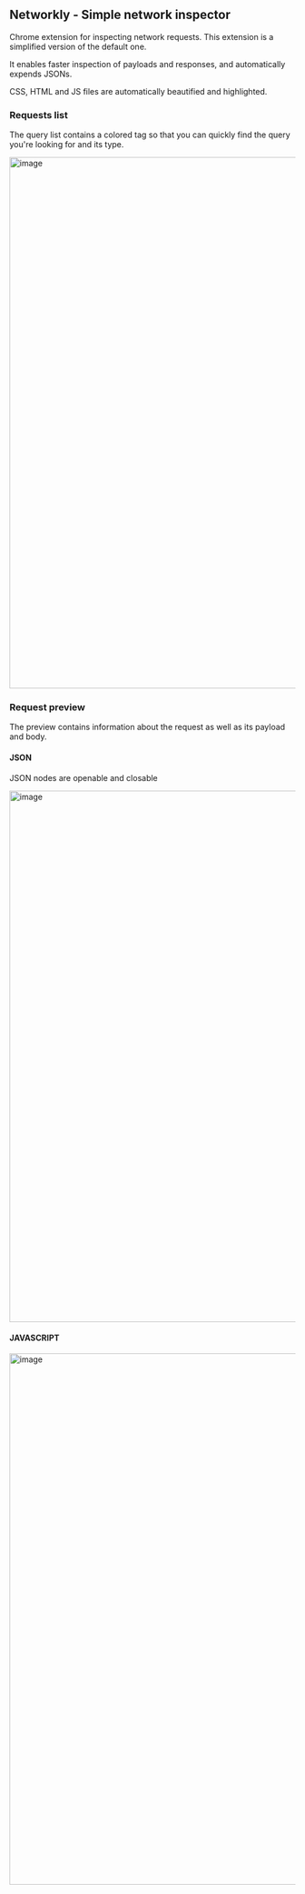 ## Networkly - Simple network inspector

Chrome extension for inspecting network requests. This extension is a simplified version of the default one. 

It enables faster inspection of payloads and responses, and automatically expends JSONs. 

CSS, HTML and JS files are automatically beautified and highlighted.

### Requests list
The query list contains a colored tag so that you can quickly find the query you're looking for and its type.

<img width="935" alt="image" src="https://github.com/user-attachments/assets/2cb336d1-7831-44bd-819a-c020cca3ad09" />

### Request preview
The preview contains information about the request as well as its payload and body.

#### JSON
JSON nodes are openable and closable

<img width="935" alt="image" src="https://github.com/user-attachments/assets/29cac59b-5438-440d-a9b5-9c7cd60e442e" />

#### JAVASCRIPT
<img width="935" alt="image" src="https://github.com/user-attachments/assets/419a56a9-8b24-4373-9b30-a0d17c3db20c" />
